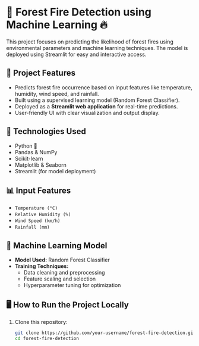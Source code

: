 # 🌲 Forest Fire Detection using Machine Learning 🔥

This project focuses on predicting the likelihood of forest fires using environmental parameters and machine learning techniques. The model is deployed using Streamlit for easy and interactive access.

## 🚀 Project Features

- Predicts forest fire occurrence based on input features like temperature, humidity, wind speed, and rainfall.
- Built using a supervised learning model (Random Forest Classifier).
- Deployed as a **Streamlit web application** for real-time predictions.
- User-friendly UI with clear visualization and output display.

## 📌 Technologies Used

- Python 🐍  
- Pandas & NumPy  
- Scikit-learn  
- Matplotlib & Seaborn  
- Streamlit (for model deployment)

## 📊 Input Features

- `Temperature (°C)`
- `Relative Humidity (%)`
- `Wind Speed (km/h)`
- `Rainfall (mm)`

## 🧠 Machine Learning Model

- **Model Used:** Random Forest Classifier  
- **Training Techniques:**  
  - Data cleaning and preprocessing  
  - Feature scaling and selection  
  - Hyperparameter tuning for optimization

## 🖥️ How to Run the Project Locally

1. Clone this repository:
   ```bash
   git clone https://github.com/your-username/forest-fire-detection.git
   cd forest-fire-detection
